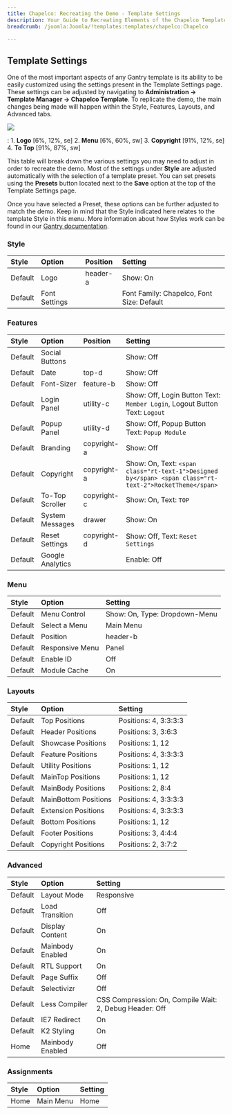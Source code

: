 ```yaml
---
title: Chapelco: Recreating the Demo - Template Settings
description: Your Guide to Recreating Elements of the Chapelco Template for WordPress
breadcrumb: /joomla:Joomla/!templates:templates/chapelco:Chapelco

---
```


Template Settings
-----
One of the most important aspects of any Gantry template is its ability to be easily customized using the settings present in the Template Settings page. These settings can be adjusted by navigating to **Administration -> Template Manager -> Chapelco Template**. To replicate the demo, the main changes being made will happen within the Style, Features, Layouts, and Advanced tabs. 

![][chapelco2]

:   1. **Logo**  [6%, 12%, se]
    2. **Menu**  [6%, 60%, sw]
    3. **Copyright**  [91%, 12%, se]
    4. **To Top**  [91%, 87%, sw]

This table will break down the various settings you may need to adjust in order to recreate the demo. Most of the settings under **Style** are adjusted automatically with the selection of a template preset. You can set presets using the **Presets** button located next to the **Save** option at the top of the Template Settings page.

Once you have selected a Preset, these options can be further adjusted to match the demo. Keep in mind that the Style indicated here relates to the template Style in this menu. More information about how Styles work can be found in our [Gantry documentation][Style].

### Style
| Style   | Option        | Position | Setting                                  |  
| :------ | :------------ | :------- | :--------------------------------------- |  
| Default | Logo          | header-a | Show: On                                 |  
| Default | Font Settings |          | Font Family: Chapelco, Font Size: Default |  

### Features
| Style   | Option           | Position                      | Setting                                                                                                |  
| :------ | :--------------- | :---------------------------- | :----------------------------------------------------------------------------------------------------- |  
| Default | Social Buttons   |                               | Show: Off                                                                                              |  
| Default | Date             | top-d                         | Show: Off                                                                                              |  
| Default | Font-Sizer       | feature-b                     | Show: Off                                                                                              |  
| Default | Login Panel      | utility-c                     | Show: Off, Login Button Text: `Member Login`, Logout Button Text: `Logout`                             |  
| Default | Popup Panel      | utility-d                     | Show: Off, Popup Button Text: `Popup Module`                                                           |  
| Default | Branding         | copyright-a                   | Show: Off                                                                                              |  
| Default | Copyright        | copyright-a                   | Show: On, Text: `<span class="rt-text-1">Designed by</span> <span class="rt-text-2">RocketTheme</span>`|  
| Default | To-Top Scroller  | copyright-c                   | Show: On, Text: `TOP`                                                                                  |  
| Default | System Messages  | drawer                        | Show: On                                                                                               |  
| Default | Reset Settings   | copyright-d                   | Show: Off, Text: `Reset Settings`                                                                      |  
| Default | Google Analytics |                               | Enable: Off                                                                                            |  

### Menu
| Style   | Option          | Setting                       |  
| :------ | :-------------- | :---------------------------- |  
| Default | Menu Control    | Show: On, Type: Dropdown-Menu |  
| Default | Select a Menu   | Main Menu                     |  
| Default | Position        | header-b                      |  
| Default | Responsive Menu | Panel                         |  
| Default | Enable ID       | Off                           |  
| Default | Module Cache    | On                            |  

### Layouts
| Style   | Option               | Setting               |  
| :------ | :------------------- | :-------------------- |  
| Default | Top Positions        | Positions: 4, 3:3:3:3 |  
| Default | Header Positions     | Positions: 3, 3:6:3   |  
| Default | Showcase Positions   | Positions: 1, 12      |  
| Default | Feature Positions    | Positions: 4, 3:3:3:3 |  
| Default | Utility Positions    | Positions: 1, 12      |  
| Default | MainTop Positions    | Positions: 1, 12      |  
| Default | MainBody Positions   | Positions: 2, 8:4     |  
| Default | MainBottom Positions | Positions: 4, 3:3:3:3 |  
| Default | Extension Positions  | Positions: 4, 3:3:3:3 |  
| Default | Bottom Positions     | Positions: 1, 12      |  
| Default | Footer Positions     | Positions: 3, 4:4:4   |  
| Default | Copyright Positions  | Positions: 2, 3:7:2   |  

### Advanced
| Style   | Option           | Setting                                                 |  
| :------ | :--------------- | :------------------------------------------------------ |  
| Default | Layout Mode      | Responsive                                              |  
| Default | Load Transition  | Off                                                     |  
| Default | Display Content  | On                                                      |  
| Default | Mainbody Enabled | On                                                      |  
| Default | RTL Support      | On                                                      |  
| Default | Page Suffix      | Off                                                     |  
| Default | Selectivizr      | Off                                                     |  
| Default | Less Compiler    | CSS Compression: On, Compile Wait: 2, Debug Header: Off |  
| Default | IE7 Redirect     | On                                                      |  
| Default | K2 Styling       | On                                                      |  
| Home    | Mainbody Enabled | Off                                                     |   

### Assignments
| Style | Option    | Setting |  
| :---- | :-------- | :------ |  
| Home  | Main Menu | Home    |  

[menu]: ../../start/menu.md
[Style]: http://www.gantry-framework.org/documentation/joomla/configure
[chapelco2]: assets/chapelco.jpeg